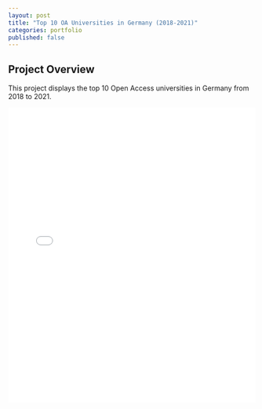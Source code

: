 ```yaml
---
layout: post
title: "Top 10 OA Universities in Germany (2018-2021)"
categories: portfolio
published: false
---
```


## Project Overview

This project displays the top 10 Open Access universities in Germany from 2018 to 2021.

<iframe src="{{ 'https://moejakob.github.io/images/top_100_oa_unis_world_2018-2021.html' | relative_url }}" width="100%" height="600px" frameborder="0"></iframe>

